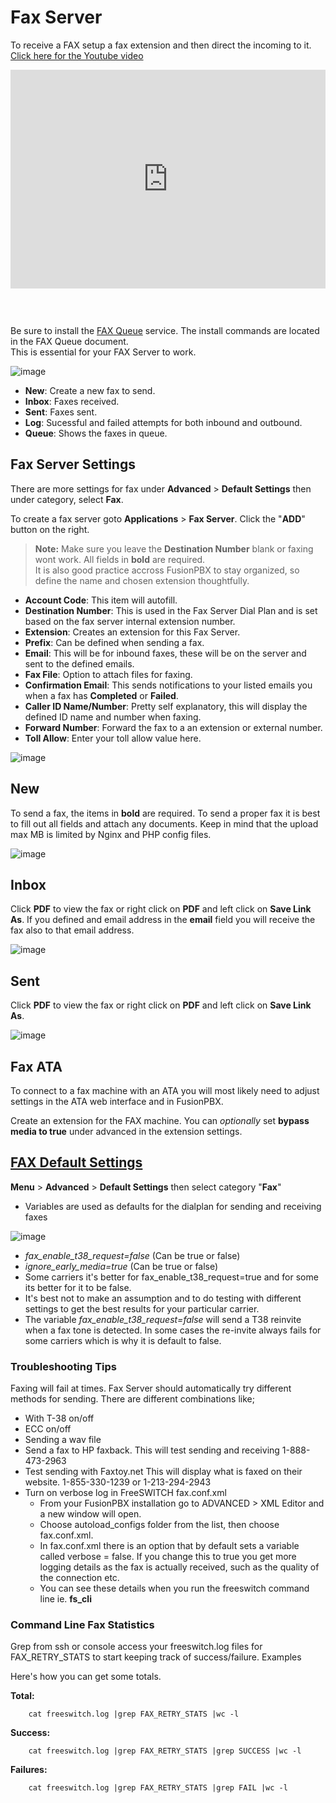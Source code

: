 # Fax Server

To receive a FAX setup a fax extension and then direct the incoming to
it. [Click here for the Youtube video](https://youtu.be/AJHcle2U3n4)

 <div style="text-align: center; margin-bottom: 2em;">
 <iframe width="100%" height="350" src="https://www.youtube.com/embed/AJHcle2U3n4?rel=0" frameborder="0" ; encrypted-media" allowfullscreen></iframe>
 </div>

 <br>
 
Be sure to install the [FAX Queue](https://docs.fusionpbx.com/en/latest/status/fax_queue.html) service. The install commands are located in the FAX Queue document.    
This is essential for your FAX Server to work.

![image](../_static/images/applications/fax_server/fusionpbx_fax_server1.png)

-   **New**: Create a new fax to send.
-   **Inbox**: Faxes received.
-   **Sent**: Faxes sent.
-   **Log**: Sucessful and failed attempts for both inbound and outbound.
-   **Queue**: Shows the faxes in queue.

## Fax Server Settings

There are more settings for fax under **Advanced** \> **Default Settings** then under category, select **Fax**.

To create a fax server goto **Applications** \> **Fax Server**. Click the "**ADD**" button on the right.

> **Note:** Make sure you leave the **Destination Number** blank or faxing wont work. All fields in **bold** are required.   
> It is also good practice accross FusionPBX to stay organized, so define the name and chosen extension thoughtfully.

-   **Account Code**: This item will autofill. 
-   **Destination Number**: This is used in the Fax Server Dial Plan and is set
    based on the fax server internal extension number.
-   **Extension**: Creates an extension for this Fax Server.
-   **Prefix**: Can be defined when sending a fax.
-   **Email**: This will be for inbound faxes, these will be on the server and sent to the
    defined emails.
-   **Fax File**: Option to attach files for faxing.
-   **Confirmation Email**: This sends notifications to your listed emails you when a fax has **Completed** or **Failed**. 
-   **Caller ID Name/Number**: Pretty self explanatory, this will display the defined ID name and number when faxing.
-   **Forward Number**: Forward the fax to a an extension or external number.
-   **Toll Allow**: Enter your toll allow value here.  

![image](../_static/images/applications/fax_server/fusionpbx_fax_server2.png)

## New

To send a fax, the items in **bold** are required. To send a proper fax
it is best to fill out all fields and attach any documents. Keep in mind
that the upload max MB is limited by Nginx and PHP config files.

![image](../_static/images/applications/fax_server/fusionpbx_fax_server3.png)

## Inbox

Click **PDF** to view the fax or right click on **PDF** and left click
on **Save Link As**. If you defined and email address in the **email**
field you will receive the fax also to that email address.

![image](../_static/images/applications/fax_server/fusionpbx_fax_server4.png)

## Sent

Click **PDF** to view the fax or right click on **PDF** and left click
on **Save Link As**.

![image](../_static/images/applications/fax_server/fusionpbx_fax_server5.png)

## Fax ATA

To connect to a fax machine with an ATA you will most likely need to
adjust settings in the ATA web interface and in FusionPBX.

Create an extension for the FAX machine. You can *optionally* set
**bypass media to true** under advanced in the extension settings.

## [FAX Default Settings](/en/latest/advanced/default_settings.html#id12)

**Menu** \> **Advanced** \> **Default Settings** then select category "**Fax**"

-   Variables are used as defaults for the dialplan for sending and
    receiving faxes

![image](../_static/images/applications/fax_server/fusionpbx_fax_server6.png)

-   *fax_enable_t38_request=false* (Can be true or false)
-   *ignore_early_media=true* (Can be true or false)
-   Some carriers it's better for fax_enable_t38_request=true and for some its better for it to be false.
-   It's best not to make an assumption and to do testing with different settings to get the best results for your particular carrier.
-   The variable *fax_enable_t38_request=false* will send a T38 reinvite when a fax tone is detected. In some cases the re-invite always fails for some carriers which is why it is default to false.

### Troubleshooting Tips

Faxing will fail at times. Fax Server should automatically try different
methods for sending. There are different combinations like;

-   With T-38 on/off
-   ECC on/off
-   Sending a wav file
-   Send a fax to HP faxback.  This will test sending and receiving 1-888-473-2963
-   Test sending with Faxtoy.net This will display what is faxed on their website. 1-855-330-1239 or 1-213-294-2943
-   Turn on verbose log in FreeSWITCH fax.conf.xml
    *   From your FusionPBX installation go to ADVANCED > XML Editor and a new window will open.
    *   Choose autoload_configs folder from the list, then choose fax.conf.xml.
    *   In fax.conf.xml there is an option that by default sets a variable called verbose = false. If you change this to true you get more logging details as the fax is actually received, such as the quality of the connection etc.
    *   You can see these details when you run the freeswitch command line ie. **fs_cli** 

### Command Line Fax Statistics

Grep from ssh or console access your freeswitch.log files for FAX_RETRY_STATS to start keeping track of success/failure.
Examples

Here's how you can get some totals.

**Total:**
```
    cat freeswitch.log |grep FAX_RETRY_STATS |wc -l
```

**Success:**
```
    cat freeswitch.log |grep FAX_RETRY_STATS |grep SUCCESS |wc -l
```

**Failures:**
```
    cat freeswitch.log |grep FAX_RETRY_STATS |grep FAIL |wc -l
```
